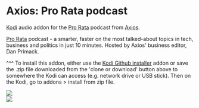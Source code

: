 Axios: Pro Rata podcast
=============================

<a href="www.kodi.tv">Kodi</a> audio addon for the <a href="https://www.axios.com/tag/pro-rata-podcast">Pro Rata</a> podcast from <a href="https://www.axios.com">Axios</a>.<br>

<a href="https://www.axios.com/tag/pro-rata-podcast">Pro Rata</a> podcast - a smarter, faster on the most talked-about topics in tech, business and politics in just 10 minutes. Hosted by Axios' business editor, Dan Primack.<br>

^^^ To install this addon, either use the <a href="https://www.tvaddons.co/github-browser-kodi/">Kodi Github installer</a> addon or save the .zip file downloaded from the 'clone or download' button above to somewhere the Kodi can access (e.g. network drive or USB stick). Then on the Kodi, go to addons > install from zip file.<br>

<img src="ttp://megaphone-prod.s3.amazonaws.com/podcasts/75a0a63e-7284-11e9-a623-1b50e2843885/image/53aa1a75b60e36e8a5daaa6f9fde44382b12e7d7db1ee809e53544ddb1cc2126a09b70662657dfa250798d6ffc0f75f332b7bc6e0a6d1fa3009a965dbab2920f.jpeg"><br>
<a href="http://www.kodi.tv"><img src="https://kodi.tv/sites/default/files/page/field_image/about--devices.jpg">
